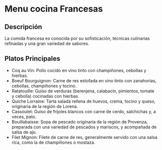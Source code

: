 # Menu cocina Francesas

## Descripción
La comida francesa es conocida por su sofisticación, técnicas culinarias refinadas y una gran variedad de sabores. 

## Platos Principales
- Coq au Vin: Pollo cocido en vino tinto con champiñones, cebollas y hierbas.
- Boeuf Bourguignon: Carne de res estofada en vino tinto con zanahorias, cebollas, champiñones y tocino.
- Ratatouille: Guiso de verduras (berenjena, calabacín, pimientos, tomate y cebolla) cocinadas con hierbas.
- Quiche Lorraine: Tarta salada rellena de huevos, crema, tocino y queso, originaria de la región de Lorena.
- Cassoulet: Guiso de frijoles blancos con carne de cerdo, salchichas y, a veces, pato.
- Bouillabaisse: Sopa de pescado originaria de la región de Provenza, preparada con una variedad de pescados y mariscos, y acompañada de salsa de ajo.
- Filet Mignon: Filete de carne de res, generalmente servido con una salsa rica, como la de champiñones o mostaza.
